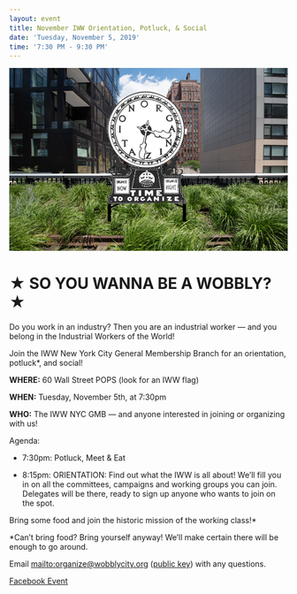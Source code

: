 ```yaml
---
layout: event
title: November IWW Orientation, Potluck, & Social
date: 'Tuesday, November 5, 2019'
time: '7:30 PM - 9:30 PM'
---
```

![](/assets/uploads/silent_agitator.jpg)

# ★ SO YOU WANNA BE A WOBBLY? ★

Do you work in an industry? Then you are an industrial worker — and you belong in the Industrial Workers of the World!

Join the IWW New York City General Membership Branch for an orientation, potluck*, and social!

**WHERE:** 60 Wall Street POPS (look for an IWW flag)

**WHEN:** Tuesday, November 5th, at 7:30pm

**WHO:** The IWW NYC GMB — and anyone interested in joining or organizing with us!

Agenda:

* 7:30pm: Potluck, Meet & Eat

* 8:15pm: ORIENTATION: Find out what the IWW is all about! We’ll fill you in on all the committees, campaigns and working groups you can join. Delegates will be there, ready to sign up anyone who wants to join on the spot.

Bring some food and join the historic mission of the working class!*

*Can’t bring food? Bring yourself anyway! We’ll make certain there will be enough to go around.

Email <mailto:organize@wobblycity.org> ([public key](/assets/keys/publickey.organize@wobblycity.org.asc)) with any questions.

[Facebook Event](https://www.facebook.com/events/686959648453566/)
